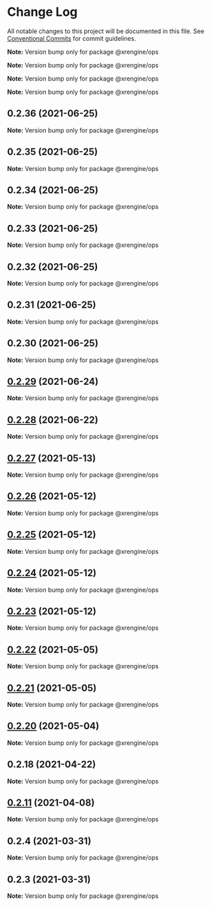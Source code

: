 # Change Log

All notable changes to this project will be documented in this file.
See [Conventional Commits](https://conventionalcommits.org) for commit guidelines.



**Note:** Version bump only for package @xrengine/ops







**Note:** Version bump only for package @xrengine/ops







**Note:** Version bump only for package @xrengine/ops







**Note:** Version bump only for package @xrengine/ops





## 0.2.36 (2021-06-25)

**Note:** Version bump only for package @xrengine/ops





## 0.2.35 (2021-06-25)

**Note:** Version bump only for package @xrengine/ops





## 0.2.34 (2021-06-25)

**Note:** Version bump only for package @xrengine/ops





## 0.2.33 (2021-06-25)

**Note:** Version bump only for package @xrengine/ops





## 0.2.32 (2021-06-25)

**Note:** Version bump only for package @xrengine/ops





## 0.2.31 (2021-06-25)

**Note:** Version bump only for package @xrengine/ops





## 0.2.30 (2021-06-25)

**Note:** Version bump only for package @xrengine/ops





## [0.2.29](https://github.com/XRFoundation/XREngine/compare/v0.2.28...v0.2.29) (2021-06-24)

**Note:** Version bump only for package @xrengine/ops





## [0.2.28](https://github.com/XRFoundation/XREngine/compare/v0.2.27...v0.2.28) (2021-06-22)

**Note:** Version bump only for package @xrengine/ops





## [0.2.27](https://github.com/XRFoundation/XREngine/compare/v0.2.26...v0.2.27) (2021-05-13)

**Note:** Version bump only for package @xrengine/ops





## [0.2.26](https://github.com/XRFoundation/XREngine/compare/v0.2.24...v0.2.26) (2021-05-12)

**Note:** Version bump only for package @xrengine/ops





## [0.2.25](https://github.com/XRFoundation/XREngine/compare/v0.2.24...v0.2.25) (2021-05-12)

**Note:** Version bump only for package @xrengine/ops





## [0.2.24](https://github.com/XRFoundation/XREngine/compare/v0.2.23...v0.2.24) (2021-05-12)

**Note:** Version bump only for package @xrengine/ops





## [0.2.23](https://github.com/XRFoundation/XREngine/compare/v0.2.22...v0.2.23) (2021-05-12)

**Note:** Version bump only for package @xrengine/ops





## [0.2.22](https://github.com/XRFoundation/XREngine/compare/v0.2.21...v0.2.22) (2021-05-05)

**Note:** Version bump only for package @xrengine/ops





## [0.2.21](https://github.com/xrengine/xrengine/compare/v0.2.20...v0.2.21) (2021-05-05)

**Note:** Version bump only for package @xrengine/ops





## [0.2.20](https://github.com/xrengine/xrengine/compare/v0.2.18...v0.2.20) (2021-05-04)

**Note:** Version bump only for package @xrengine/ops





## 0.2.18 (2021-04-22)

**Note:** Version bump only for package @xrengine/ops





## [0.2.11](https://github.com/XRFoundation/XREngine/compare/v0.2.10...v0.2.11) (2021-04-08)

**Note:** Version bump only for package @xrengine/ops





## 0.2.4 (2021-03-31)

**Note:** Version bump only for package @xrengine/ops





## 0.2.3 (2021-03-31)

**Note:** Version bump only for package @xrengine/ops
